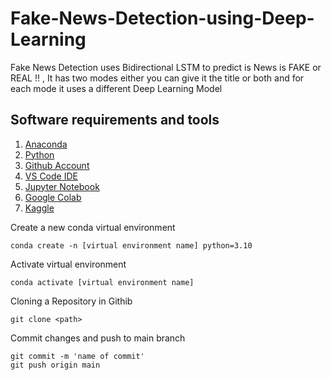 # Fake-News-Detection-using-Deep-Learning
Fake News Detection uses Bidirectional LSTM to predict is News is FAKE or REAL !! , It has two modes either you can give it the title or both and for each mode it uses a different Deep Learning Model

## Software requirements and tools
1. [Anaconda](https://www.anaconda.com/download/)
2. [Python](https://www.python.org/downloads/)
3. [Github Account](https://github.com/)
5. [VS Code IDE](https://code.visualstudio.com/)
6. [Jupyter Notebook](https://jupyter.org/)
7. [Google Colab](https://colab.research.google.com/)
8. [Kaggle](https://www.kaggle.com/)

Create a new conda virtual environment

```
conda create -n [virtual environment name] python=3.10
```

Activate virtual environment

```
conda activate [virtual environment name]
```


Cloning a Repository in Githib 

```
git clone <path>
```

Commit changes and push to main branch
 
```
git commit -m 'name of commit'
git push origin main
```
